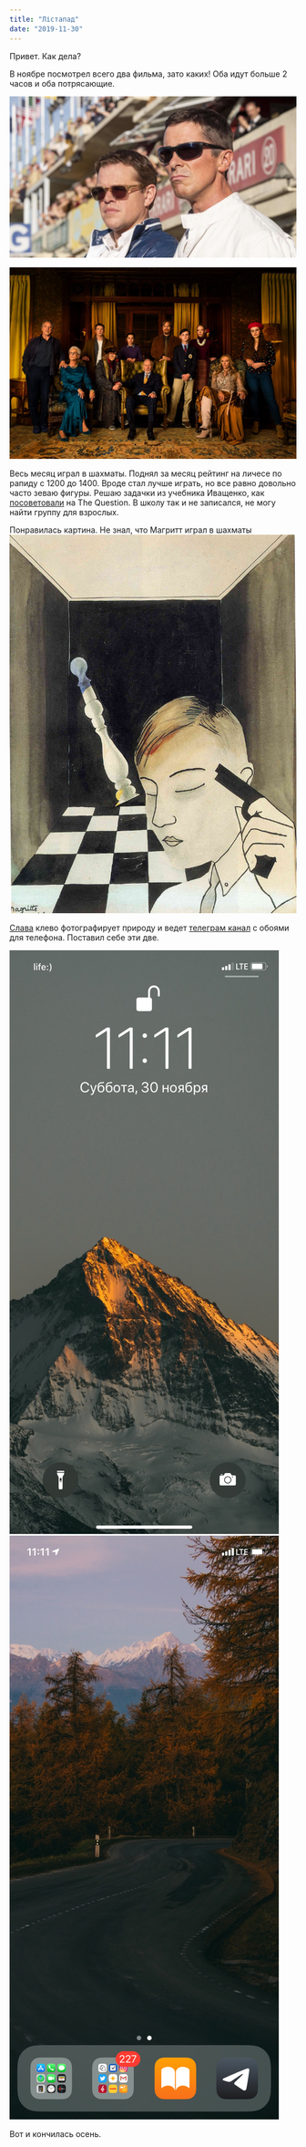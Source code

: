 ```yaml
---
title: "Лістапад"
date: "2019-11-30"
---
```


Привет. Как дела?

В ноябре посмотрел всего два фильма, зато каких! Оба идут больше 2 часов и оба потрясающие.

![Ford v Ferrari (2019)](./images/ford-v-ferrari.jpg)

![Knives Out (2019)](./images/knives-out.jpg)

Весь месяц играл в шахматы. Поднял за месяц рейтинг на личесе по рапиду с 1200 до 1400. Вроде стал лучше играть, но все равно довольно часто зеваю фигуры. Решаю задачки из учебника Иващенко, как [посоветовали](https://thequestion.ru/questions/509185/khochu-nauchitsya-khorosho-igrat-v-shakhmaty-no-v-moem-gorode-net-shakhmatnykh-klubov-dlya-vzroslykh-s-chego-nachat-kakie-knigi-chitat-i-kak-sformirovat-nuzhnoe-myshlenie) на The Question. В школу так и не записался, не могу найти группу для взрослых.

Понравилась картина. Не знал, что Магритт играл в шахматы
![Rene Magritte – Checkmate (1926)](./images/rene-magritte-checkmate-1926.jpg)

[Слава](https://www.instagram.com/mzaas/) клево фотографирует природу и ведет [телеграм канал](https://t.me/bgwlppr) с обоями для телефона. Поставил себе эти две.

![](./images/screenshot-5.jpg)![](./images/screenshot-6.jpg)

Вот и кончилась осень.